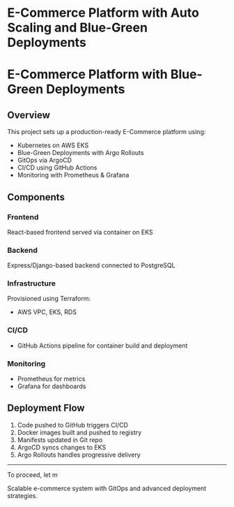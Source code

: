 # E-Commerce Platform with Auto Scaling and Blue-Green Deployments
# E-Commerce Platform with Blue-Green Deployments

## Overview
This project sets up a production-ready E-Commerce platform using:

- Kubernetes on AWS EKS
- Blue-Green Deployments with Argo Rollouts
- GitOps via ArgoCD
- CI/CD using GitHub Actions
- Monitoring with Prometheus & Grafana

## Components

### Frontend
React-based frontend served via container on EKS

### Backend
Express/Django-based backend connected to PostgreSQL

### Infrastructure
Provisioned using Terraform:
- AWS VPC, EKS, RDS

### CI/CD
- GitHub Actions pipeline for container build and deployment

### Monitoring
- Prometheus for metrics
- Grafana for dashboards

## Deployment Flow
1. Code pushed to GitHub triggers CI/CD
2. Docker images built and pushed to registry
3. Manifests updated in Git repo
4. ArgoCD syncs changes to EKS
5. Argo Rollouts handles progressive delivery

---

To proceed, let m


Scalable e-commerce system with GitOps and advanced deployment strategies.